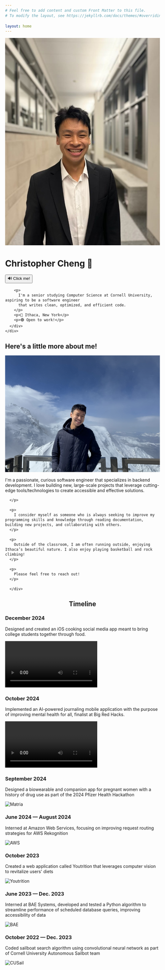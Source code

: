 ```yaml
---
# Feel free to add content and custom Front Matter to this file.
# To modify the layout, see https://jekyllrb.com/docs/themes/#overriding-theme-defaults

layout: home
---
```

<html lang="en"><head>
  <meta charset="utf-8">
  <meta http-equiv="X-UA-Compatible" content="IE=edge">
  <meta name="viewport" content="width=device-width, initial-scale=1"><!-- Begin Jekyll SEO tag v2.8.0 -->
<title>&lt;Christopher Cheng&gt;</title>
<meta name="generator" content="Jekyll v4.3.4" />
<meta property="og:title" content="&lt;Christopher Cheng&gt;" />
<meta property="og:locale" content="en_US" />
<link rel="canonical" href="http://localhost:4000/" />
<meta property="og:url" content="http://localhost:4000/" />
<meta property="og:site_name" content="&lt;Christopher Cheng&gt;" />
<meta property="og:type" content="website" />
<meta name="twitter:card" content="summary" />
<meta property="twitter:title" content="&lt;Christopher Cheng&gt;" />
<script type="application/ld+json">
{"@context":"https://schema.org","@type":"WebSite","headline":"&lt;Christopher Cheng&gt;","name":"&lt;Christopher Cheng&gt;","url":"http://localhost:4000/"}</script>
<!-- End Jekyll SEO tag -->
<link rel="stylesheet" href="/assets/main.css"><link type="application/atom+xml" rel="alternate" href="http://localhost:4000/feed.xml" title="&lt;Christopher Cheng\&gt;" /></head>
<body>
<main class="page-content" aria-label="Content">
      <div class="wrapper">
        <div class="home">
  
<!-- Profile Section -->
<div class="full-width-profile-background">
  <div class="centered-content">
    <div id="profile-section" class="section">
      <img src="/assets/images/profilepic.jpg" alt="Profile Picture" class="profile-image">
      <div class="profile-text">
        <h1 id="profile-header" >Christopher Cheng 👋</h1>
        <!-- Pronunciation Button -->
        <button id="name-button" onclick="document.getElementById('nameAudio').play()" 
                style="">
          🔊 Click me! 
        </button>
        <audio id="nameAudio" src="/assets/audio/your-name.mp3"></audio>

        <p>
          I'm a senior studying Computer Science at Cornell University, aspiring to be a software engineer
          that writes clean, optimized, and efficient code.
        </p>
        <p>📍 Ithaca, New York</p>
        <p>🟢 Open to work!</p>
      </div>
    </div>
  </div>
</div>

<div class="full-width-about-me-background">
  <div class="centered-content">
    <div id="about-me-section" class="section">
    <h2 id="about-me-header">Here's a little more about me!</h2>
      <div class="personal-image">
        <img src="/assets/images/personalpic.jpg" alt="Personal Picture">
      </div>
      <div class="about-me-text">
      <p>
        I'm a passionate, curious software engineer that specializes in backend development. I love building new, large-scale projects that leverage cutting-edge tools/technologies to create accessible and effective solutions. 

      </p>

      <p>
        I consider myself as someone who is always seeking to improve my programming skills and knowledge through reading documentation, building new projects, and collaborating with others. 
      </p>

      <p>
        Outside of the classroom, I am often running outside, enjoying Ithaca’s beautiful nature. I also enjoy playing basketball and rock climbing!
      </p>

      <p>
        Please feel free to reach out!
      </p>
      
      </div>
   </div>
  </div>
</div>

<div class="full-width-timeline-background">
  <div class="centered-content">
    <div id="timeline-section" class="section">
    <h2 id="timeline-header" style="text-align: center;">Timeline </h2>
      <div class="timeline-item">
          <div class="timeline-text">
            <h3>December 2024</h3>
            <p>
              Designed and created an iOS cooking social media app meant to bring college students together through food.
            </p>
          </div>
          <div class="timeline-media">
            <video controls>
              <source src="{{ site.baseurl }}/assets/images/LetEmCookDemo.mp4" type="video/mp4" />
              Your browser does not support the video tag.
            </video>
          </div>
      </div>

  <div class="timeline-item">
    <div class="timeline-text">
      <h3>October 2024</h3>
      <p>
        Implemented an AI-powered journaling mobile application with the purpose of improving mental health for all, finalist at Big Red Hacks.
      </p>
    </div>
    <div class="timeline-media">
      <video controls>
        <source src="{{ site.baseurl }}/assets/images/UnspoolDemoFinal.mp4" type="video/mp4" />
        Your browser does not support the video tag.
      </video>
    </div>
  </div>

  <div class="timeline-item">
    <div class="timeline-text">
      <h3>September 2024</h3>
      <p>Designed a biowearable and companion app for pregnant women with a history of drug use as part of the 2024 Pfizer Health Hackathon</p>
    </div>
    <div class="timeline-media">
      <img src="{{ site.baseurl }}/assets/images/matripic.jpg" alt="Matria" />
    </div>
  </div>

  <div class="timeline-item">
    <div class="timeline-text">
    <h3>June 2024 — August 2024 </h3>
    <p>Interned at Amazon Web Services, focusing on improving request routing strategies for AWS Rekognition</p>
    </div>
    <div class="timeline-media">
      <img src="{{ site.baseurl }}/assets/images/awsday1.jpg" alt="AWS">
    </div>
  </div>

  <div class="timeline-item">
      <div class="timeline-text">
      <h3>October 2023</h3>
      <p>Created a web application called Youtrition that leverages computer vision to revitalize users' diets</p>
      </div>
    <div class="timeline-media">
      <img src="{{ site.baseurl }}/assets/images/youtritionpic.jpg" alt="Youtrition" />
    </div>
  </div>

 <div class="timeline-item">
     <div class="timeline-text">
      <h3>June 2023 — Dec. 2023</h3>
      <p>Interned at BAE Systems, developed and tested a Python algorithm to streamline performance of scheduled database queries, improving accessibility of data </p>
    </div>
    <div class="timeline-media">
      <img src="{{ site.baseurl }}/assets/images/baepic.jpg" alt="BAE" />
    </div>
  </div>

  <div class="timeline-item">
    <div class="timeline-text">
      <h3>October 2022 — Dec. 2023</h3>
      <p>Coded sailboat search algorithm using convolutional neural network as part of Cornell University Autonomous Sailbot team</p>
    </div>
    <div class="timeline-media">
      <img src="{{ site.baseurl }}/assets/images/cusailpic.jpg
      " alt="CUSail" />
    </div>
  </div>

</div>
</div>
</div>


